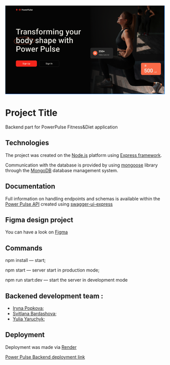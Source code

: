 ![Image alt](https://github.com/iryna-popkova/power_pulse_back/raw/main/PowerPulseHome.png)

# Project Title

Backend part for PowerPulse Fitness&Diet application

## Technologies

The project was created on the [Node.js](https://nodejs.org/docs/latest/api/) platform using [Express framework](https://nodejs.org/docs/latest/api/).

Communication with the database is provided by using [mongoose](https://mongoosejs.com/docs/documents.html) library through the [MongoDB](https://www.mongodb.com/docs/) database management system.

## Documentation

Full information on handling endpoints and schemas is available within the
[Power Pulse API](https://app.swaggerhub.com/apis-docs/IRKAODESA/power-pulse_api/2.0.3) created using [swagger-ui-express](https://www.npmjs.com/package/swagger-ui-express)

## Figma design project

You can have a look on [Figma](https://www.figma.com/file/0xm1EIt7GWmWxWTa8xu2K5/Power-Pulse-2.0?type=design&node-id=0-1&mode=design&t=usTf5XKil9RDbPte-0)

## Commands

npm install — start;

npm start — server start in production mode;

npm run start:dev — start the server in development mode

## Backened development team :

- [Iryna Popkova](https://github.com/iryna-popkova);
- [Svitlana Bardashova](https://github.com/SvitLana1990);
- [Yulia Yaruchyk](https://github.com/yuyaruchyk);

## Deployment

Deployment was made via [Render](render.com)

[Power Pulse Backend deployment link](https://power-pulse-back.onrender.com)
